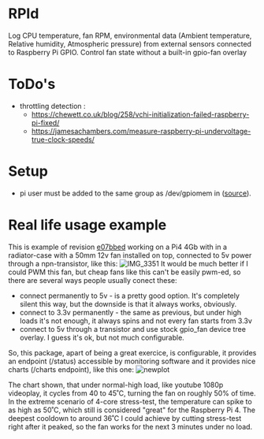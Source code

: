 # RPId
Log CPU temperature, fan RPM, environmental data (Ambient temperature, Relative humidity, Atmospheric pressure) from external sensors connected to Raspberry Pi GPIO. Control fan state without a built-in gpio-fan overlay 

# ToDo's
- throttling detection :
    - https://chewett.co.uk/blog/258/vchi-initialization-failed-raspberry-pi-fixed/
    - https://jamesachambers.com/measure-raspberry-pi-undervoltage-true-clock-speeds/

# Setup
- pi user must be added to the same group as /dev/gpiomem in ([source](https://raspberrypi.stackexchange.com/questions/40105/access-gpio-pins-without-root-no-access-to-dev-mem-try-running-as-root)).

# Real life usage example
This is example of revision [e07bbed](https://github.com/parMaster/rpid/commit/e07bbed66f5384c41d595c599d575dca676a7c38) working on a Pi4 4Gb with in a radiator-case with a 50mm 12v fan installed on top, connected to 5v power through a npn-transistor, like this:
![IMG_3351](https://user-images.githubusercontent.com/1956191/222020060-eb204c20-2573-484a-a245-0be3da81abb7.jpeg)
It would be much better if I could PWM this fan, but cheap fans like this can't be easily pwm-ed, so there are several ways people usually conect these:
- connect permanently to 5v - is a pretty good option. It's completely silent this way, but the downside is that it always works, obviously.
- connect to 3.3v permanently - the same as previous, but under high loads it's not enough, it always spins and not every fan starts from 3.3v
- connect to 5v through a transistor and use stock gpio_fan device tree overlay. I guess it's ok, but not much configurable.

So, this package, apart of being a great exercice, is configurable, it provides an endpoint (/status) accessible by monitoring software and it provides nice charts (/charts endpoint), like this one:
![newplot](https://user-images.githubusercontent.com/1956191/222021495-85ca3665-fb5d-47d2-8218-2eb4e2c78d2b.png)

The chart shown, that under normal-high load, like youtube 1080p videoplay, it cycles from 40 to 45˚C, turning the fan on roughly 50% of time. In the extreme scenario of 4-core stress-test, the temperature can spike to as high as 50˚C, which still is considered "great" for the Raspberry Pi 4. The deepest cooldown to around 36˚C I could achieve by cutting stress-test right after it peaked, so the fan works for the next 3 minutes under no load.
